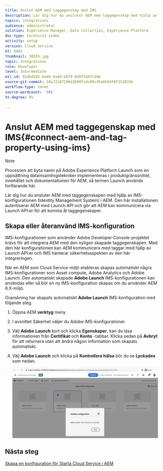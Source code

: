 ```yaml
---
title: Anslut AEM med taggegenskap med IMS
description: Lär dig hur du ansluter AEM med taggegenskap med hjälp av IMS-konfigurationen i AEM. Den här installationen autentiserar AEM med Launch API och gör att AEM kan kommunicera via Launch API:er för att komma åt taggegenskaper.
topics: integrations
audience: administrator
solution: Experience Manager, Data Collection, Experience Platform
doc-type: technical video
activity: setup
version: Cloud Service
kt: 5981
thumbnail: 38555.jpg
topic: Integrations
role: Developer
level: Intermediate
exl-id: 92dbd185-bad4-4a4d-b979-0d8f5d47c54b
source-git-commit: 18a72187290d26007cdc09c45a050df8f152833b
workflow-type: tm+mt
source-wordcount: '301'
ht-degree: 0%

---
```


# Anslut AEM med taggegenskap med IMS{#connect-aem-and-tag-property-using-ims}

>[!NOTE]
>
>Processen att byta namn på Adobe Experience Platform Launch som en uppsättning datainsamlingstekniker implementeras i produktgränssnittet, innehållet och dokumentationen för AEM, så termen Launch används fortfarande här.

Lär dig hur du ansluter AEM med taggegenskapen med hjälp av IMS-konfigurationen (Identity Management System) i AEM. Den här installationen autentiserar AEM med Launch API och gör att AEM kan kommunicera via Launch API:er för att komma åt taggegenskaper.

## Skapa eller återanvänd IMS-konfiguration

IMS-konfigurationen som använder Adobe Developer Console-projektet krävs för att integrera AEM med den nyligen skapade taggegenskapen. Med den här konfigurationen kan AEM kommunicera med taggar med hjälp av Launch API:er och IMS hanterar säkerhetsaspekten av den här integreringen.

När en AEM som Cloud Service-miljö etableras skapas automatiskt några IMS-konfigurationer som Asset compute, Adobe Analytics och Adobe Launch. Den automatiskt skapade **Adobe Launch** IMS-konfigurationen kan användas eller så bör en ny IMS-konfiguration skapas om du använder AEM 6.X-miljö.

Granskning har skapats automatiskt **Adobe Launch** IMS-konfiguration med följande steg.

1. Öppna AEM **verktyg** meny

1. I avsnittet Säkerhet väljer du Adobe IMS-konfigurationer.

1. Välj **Adobe Launch** kort och klicka **Egenskaper**, kan du läsa informationen från **Certifikat** och **Konto** -tabbar. Klicka sedan på **Avbryt** för att returnera utan att ändra någon information som skapats automatiskt.

1. Välj **Adobe Launch** och klicka på **Kontrollera hälsa** bör du se **Lyckades** som nedan.

   ![Starta konfigurationen för felfri IMS i Adobe](assets/adobe-launch-healthy-ims-config.png)


## Nästa steg

[Skapa en konfiguration för Starta Cloud Service i AEM](create-aem-launch-cloud-service.md)
